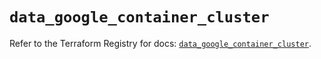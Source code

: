 # `data_google_container_cluster`

Refer to the Terraform Registry for docs: [`data_google_container_cluster`](https://registry.terraform.io/providers/hashicorp/google/5.41.0/docs/data-sources/container_cluster).
